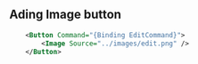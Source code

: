 ## Ading Image button
```xml
    <Button Command="{Binding EditCommand}">
        <Image Source="../images/edit.png" />
    </Button>
```